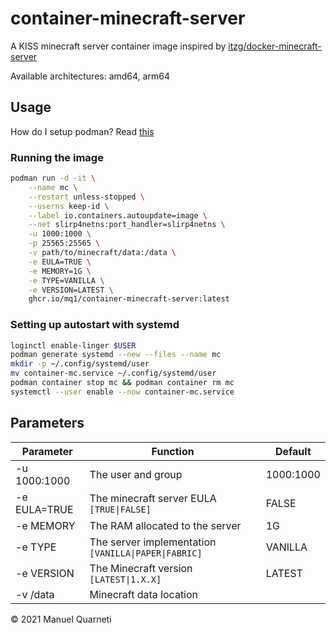 # container-minecraft-server

A KISS minecraft server container image inspired by [itzg/docker-minecraft-server](https://github.com/itzg/docker-minecraft-server)

Available architectures: amd64, arm64

## Usage

How do I setup podman? Read [this](https://github.com/containers/podman/blob/main/docs/tutorials/rootless_tutorial.md)

### Running the image

```sh
podman run -d -it \
    --name mc \
    --restart unless-stopped \
    --userns keep-id \
    --label io.containers.autoupdate=image \
    --net slirp4netns:port_handler=slirp4netns \
    -u 1000:1000 \
    -p 25565:25565 \
    -v path/to/minecraft/data:/data \
    -e EULA=TRUE \
    -e MEMORY=1G \
    -e TYPE=VANILLA \
    -e VERSION=LATEST \
    ghcr.io/mq1/container-minecraft-server:latest
```

### Setting up autostart with systemd

```sh
loginctl enable-linger $USER
podman generate systemd --new --files --name mc
mkdir -p ~/.config/systemd/user
mv container-mc.service ~/.config/systemd/user
podman container stop mc && podman container rm mc
systemctl --user enable --now container-mc.service
```

## Parameters

Parameter | Function | Default
--- | --- | ---
-u 1000:1000 | The user and group | 1000:1000
-e EULA=TRUE | The minecraft server EULA `[TRUE\|FALSE]` | FALSE
-e MEMORY | The RAM allocated to the server | 1G
-e TYPE | The server implementation `[VANILLA\|PAPER\|FABRIC]` | VANILLA
-e VERSION | The Minecraft version `[LATEST\|1.X.X]` | LATEST
-v /data | Minecraft data location |

© 2021 Manuel Quarneti
